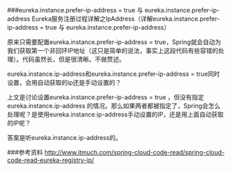###eureka.instance.prefer-ip-address = true 与 eureka.instance.prefer-ip-address
Eureka服务注册过程详解之IpAddress（详解eureka.instance.prefer-ip-address = true 与 eureka.instance.prefer-ip-address）

原来只需要配置eureka.instance.prefer-ip-address = true，Spring就会自动为我们获取第一个非回环IP地址（这只是简单的说法，事实上这段代码有些容错的处理）。代码虽然长，但是很清晰。不做赘述。

eureka.instance.ip-address和eureka.instance.prefer-ip-address = true同时设置，会用自动获取的ip还是手动设置的？

上文是讨论设置eureka.instance.prefer-ip-address = true ，但没有指定eureka.instance.ip-address 的情况。那么如果两者都被指定了，Spring会怎么处理呢？是使用eureka.instance.ip-address手动设置的IP，还是用上面自动获取的IP呢？

答案是听eureka.instance.ip-address的。

###参考资料
http://www.itmuch.com/spring-cloud-code-read/spring-cloud-code-read-eureka-registry-ip/



